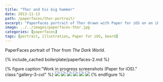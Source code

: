 ```yaml
---
title: "Thor and his big hammer"
date: 2013-11-13
path: /paperfaces/thor-portrait/
excerpt: "PaperFaces portrait of Thor drawn with Paper for iOS on an iPad."
image: ../../images/paperfaces-thor.jpg
categories: [paperfaces]
tags: [portrait, illustration, Paper for iOS, beard]
---
```


PaperFaces portrait of Thor from *The Dark World*.

{% include_cached boilerplate/paperfaces-2.md %}

{% figure caption:"Work in progress screenshots (Paper for iOS)." class:"gallery-3-col" %}
[![](../../images/paperfaces-thor-process-1-600.jpg)](../../images/paperfaces-thor-process-1-lg.jpg)
[![](../../images/paperfaces-thor-process-2-600.jpg)](../../images/paperfaces-thor-process-2-lg.jpg)
[![](../../images/paperfaces-thor-process-3-600.jpg)](../../images/paperfaces-thor-process-3-lg.jpg)
[![](../../images/paperfaces-thor-process-4-600.jpg)](../../images/paperfaces-thor-process-4-lg.jpg)
[![](../../images/paperfaces-thor-process-5-600.jpg)](../../images/paperfaces-thor-process-5-lg.jpg)
[![](../../images/paperfaces-thor-process-6-600.jpg)](../../images/paperfaces-thor-process-6-lg.jpg)
{% endfigure %}
